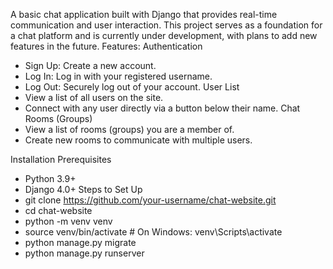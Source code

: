 A basic chat application built with Django that provides real-time communication and user interaction. 
This project serves as a foundation for a chat platform and is currently under development, with plans to add new features in the future.
Features:
Authentication
  - Sign Up: Create a new account.
  - Log In: Log in with your registered username.
  - Log Out: Securely log out of your account.
User List
  - View a list of all users on the site.
  - Connect with any user directly via a button below their name.
Chat Rooms (Groups)
  - View a list of rooms (groups) you are a member of.
  - Create new rooms to communicate with multiple users.

Installation
Prerequisites
  - Python 3.9+
  - Django 4.0+
Steps to Set Up
  - git clone https://github.com/your-username/chat-website.git
  - cd chat-website
  - python -m venv venv
  - source venv/bin/activate  # On Windows: venv\Scripts\activate
  - python manage.py migrate
  - python manage.py runserver
